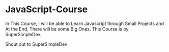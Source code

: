 # JavaScript-Course
In This Course, I will be able to Learn Javascript through Small Projects and At the End, There will be some Big Ones. This Course is by SuperSimpleDev.

Shout out to SuperSimpleDev